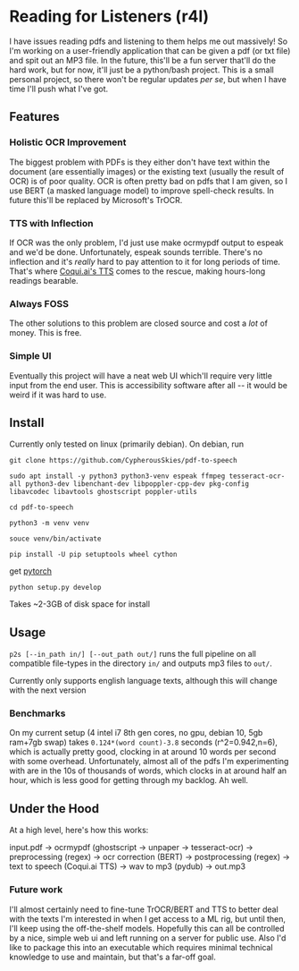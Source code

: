 # Reading for Listeners (r4l)
I have issues reading pdfs and listening to them helps me out massively! So I'm working on a user-friendly application that can be given a pdf (or txt file) and spit out an MP3 file.
In the future, this'll be a fun server that'll do the hard work, but for now, it'll just be a python/bash project.
This is a small personal project, so there won't be regular updates *per se*, but when I have time I'll push what I've got.

## Features
### Holistic OCR Improvement
The biggest problem with PDFs is they either don't have text within the document (are essentially images) or the existing text (usually the result of OCR) is of poor quality. 
OCR is often pretty bad on pdfs that I am given, so I use BERT (a masked language model) to improve spell-check results. In future this'll be replaced by Microsoft's TrOCR.
### TTS with Inflection
If OCR was the only problem, I'd just use make ocrmypdf output to espeak and we'd be done. Unfortunately, espeak sounds terrible. There's no inflection and it's *really* hard to pay attention to it for long periods of time.
That's where [Coqui.ai's TTS](https://github.com/coqui-ai/TTS) comes to the rescue, making hours-long readings bearable.
### Always FOSS
The other solutions to this problem are closed source and cost a *lot* of money. This is free.
### Simple UI
Eventually this project will have a neat web UI which'll require very little input from the end user.
This is accessibility software after all -- it would be weird if it was hard to use.

## Install
Currently only tested on linux (primarily debian). On debian, run

`git clone https://github.com/CypherousSkies/pdf-to-speech`

`sudo apt install -y python3 python3-venv espeak ffmpeg tesseract-ocr-all python3-dev libenchant-dev libpoppler-cpp-dev pkg-config libavcodec libavtools ghostscript poppler-utils`

`cd pdf-to-speech`

`python3 -m venv venv`

`souce venv/bin/activate`

`pip install -U pip setuptools wheel cython`

get [pytorch](https://pytorch.org)

`python setup.py develop`

Takes ~2-3GB of disk space for install

## Usage
`p2s [--in_path in/] [--out_path out/]` runs the full pipeline on all compatible file-types in the directory `in/` and  outputs mp3 files to `out/`.

Currently only supports english language texts, although this will change with the next version

### Benchmarks
On my current setup (4 intel i7 8th gen cores, no gpu, debian 10, 5gb ram+7gb swap) takes `0.124*(word count)-3.8` seconds (r^2=0.942,n=6), which is actually pretty good, clocking in at around 10 words per second with some overhead.
Unfortunately, almost all of the pdfs I'm experimenting with are in the 10s of thousands of words, which clocks in at around half an hour, which is less good for getting through my backlog. Ah well.

## Under the Hood
At a high level, here's how this works:

input.pdf -> ocrmypdf (ghostscript -> unpaper -> tesseract-ocr) -> preprocessing (regex) -> ocr correction (BERT) -> postprocessing (regex) -> text to speech (Coqui.ai TTS) -> wav to mp3 (pydub) -> out.mp3

### Future work
I'll almost certainly need to fine-tune TrOCR/BERT and TTS to better deal with the texts I'm interested in when I get access to a ML rig, but until then, I'll keep using the off-the-shelf models.
Hopefully this can all be controlled by a nice, simple web ui and left running on a server for public use.
Also I'd like to package this into an executable which requires minimal technical knowledge to use and maintain, but that's a far-off goal.
